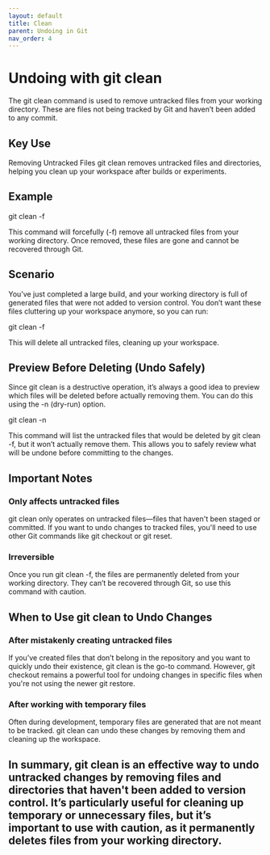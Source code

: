 ```yaml
---
layout: default
title: Clean
parent: Undoing in Git
nav_order: 4
---
```


# Undoing with git clean
The git clean command is used to remove untracked files from your working directory. These are files not being tracked by Git and haven’t been added to any commit.

## Key Use
Removing Untracked Files
git clean removes untracked files and directories, helping you clean up your workspace after builds or experiments.

## Example

git clean -f

This command will forcefully (-f) remove all untracked files from your working directory. Once removed, these files are gone and cannot be recovered through Git.

## Scenario
You’ve just completed a large build, and your working directory is full of generated files that were not added to version control. You don’t want these files cluttering up your workspace anymore, so you can run:

git clean -f

This will delete all untracked files, cleaning up your workspace.

## Preview Before Deleting (Undo Safely)
Since git clean is a destructive operation, it’s always a good idea to preview which files will be deleted before actually removing them. You can do this using the -n (dry-run) option.

git clean -n

This command will list the untracked files that would be deleted by git clean -f, but it won’t actually remove them. This allows you to safely review what will be undone before committing to the changes.

## Important Notes
### Only affects untracked files
git clean only operates on untracked files—files that haven't been staged or committed. If you want to undo changes to tracked files, you'll need to use other Git commands like git checkout or git reset.

### Irreversible
Once you run git clean -f, the files are permanently deleted from your working directory. They can’t be recovered through Git, so use this command with caution.

## When to Use git clean to Undo Changes
### After mistakenly creating untracked files
If you’ve created files that don’t belong in the repository and you want to quickly undo their existence, git clean is the go-to command.
However, git checkout remains a powerful tool for undoing changes in specific files when you're not using the newer git restore.

### After working with temporary files
Often during development, temporary files are generated that are not meant to be tracked. git clean can undo these changes by removing them and cleaning up the workspace.

In summary, git clean is an effective way to undo untracked changes by removing files and directories that haven't been added to version control. It’s particularly useful for cleaning up temporary or unnecessary files, but it’s important to use with caution, as it permanently deletes files from your working directory.
---